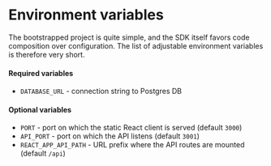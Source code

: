 # Environment variables

The bootstrapped project is quite simple, and the SDK itself favors code composition over configuration.
The list of adjustable environment variables is therefore very short.

#### Required variables

* `DATABASE_URL` - connection string to Postgres DB

#### Optional variables

* `PORT` - port on which the static React client is served (default `3000`)
* `API_PORT` - port on which the API listens (default `3001`)
* `REACT_APP_API_PATH` - URL prefix where the API routes are mounted (default `/api`)
